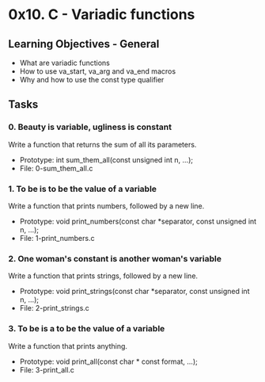 # 0x10. C - Variadic functions

## Learning Objectives - General
 * What are variadic functions
 * How to use va_start, va_arg and va_end macros
 * Why and how to use the const type qualifier

## Tasks

### 0. Beauty is variable, ugliness is constant

Write a function that returns the sum of all its parameters.

 * Prototype: int sum_them_all(const unsigned int n, ...);
 * File: 0-sum_them_all.c

### 1. To be is to be the value of a variable

Write a function that prints numbers, followed by a new line.

 * Prototype: void print_numbers(const char *separator, const unsigned int n, ...);
 * File: 1-print_numbers.c

### 2. One woman's constant is another woman's variable
Write a function that prints strings, followed by a new line.

 * Prototype: void print_strings(const char *separator, const unsigned int n, ...);
 * File: 2-print_strings.c

### 3. To be is a to be the value of a variable
Write a function that prints anything.

 * Prototype: void print_all(const char * const format, ...);
 * File: 3-print_all.c
